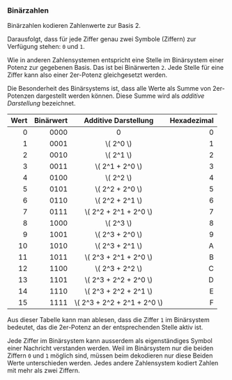 ### Binärzahlen

<p class="alert alert-primary" markdown="1">
Binärzahlen kodieren Zahlenwerte zur Basis 2.
</p>

Darausfolgt, dass für jede Ziffer genau zwei Symbole (Ziffern) zur Verfügung stehen: `0` und `1`. 

Wie in anderen Zahlensystemen entspricht eine Stelle im Binärsystem einer Potenz zur gegebenen Basis. Das ist bei Binärwerten `2`. Jede Stelle für eine Ziffer kann also einer 2er-Potenz gleichgesetzt werden.

Die Besonderheit des Binärsystems ist, dass alle Werte als Summe von 2er-Potenzen dargestellt werden können. Diese Summe wird als *additive Darstellung* bezeichnet. 

| Wert | Binärwert | Additive Darstellung | Hexadezimal | 
| ---: | ---: | :---: | ---: | 
| 0 | 0000 | 0 | 0 | 
| 1 | 0001 | \\( 2^0 \\) | 1 |
| 2 | 0010 | \\( 2^1 \\) | 2 | 
| 3 | 0011 | \\( 2^1 + 2^0 \\) | 3 |
| 4 | 0100 | \\( 2^2 \\) | 4 |
| 5 | 0101 | \\( 2^2 + 2^0 \\) | 5 |
| 6 | 0110 | \\( 2^2 + 2^1 \\) | 6 | 
| 7 | 0111 | \\( 2^2 + 2^1 + 2^0 \\) | 7 |
| 8 | 1000 | \\( 2^3 \\) | 8 |
| 9 | 1001 | \\( 2^3 + 2^0 \\) | 9 |
| 10 | 1010 | \\( 2^3 + 2^1 \\) | A |
| 11 | 1011 | \\( 2^3 + 2^1 + 2^0 \\) | B | 
| 12 | 1100 | \\( 2^3 + 2^2 \\) | C |
| 13 | 1101 | \\( 2^3 + 2^2 + 2^0 \\) | D |
| 14 | 1110 | \\( 2^3 + 2^2 + 2^1 \\) | E |
| 15 | 1111 | \\( 2^3 + 2^2 + 2^1 + 2^0 \\) | F |

Aus dieser Tabelle kann man ablesen, dass die Ziffer `1` im Binärsystem bedeutet, das die 2er-Potenz an der entsprechenden Stelle aktiv ist. 

Jede Ziffer im Binärsystem kann ausserdem als eigenständiges Symbol einer Nachricht verstanden werden. Weil im Binärsystem nur die beiden Ziffern `0` und `1` möglich sind, müssen beim dekodieren nur diese Beiden Werte unterschieden werden. Jedes andere Zahlensystem kodiert Zahlen mit mehr als zwei Ziffern.
